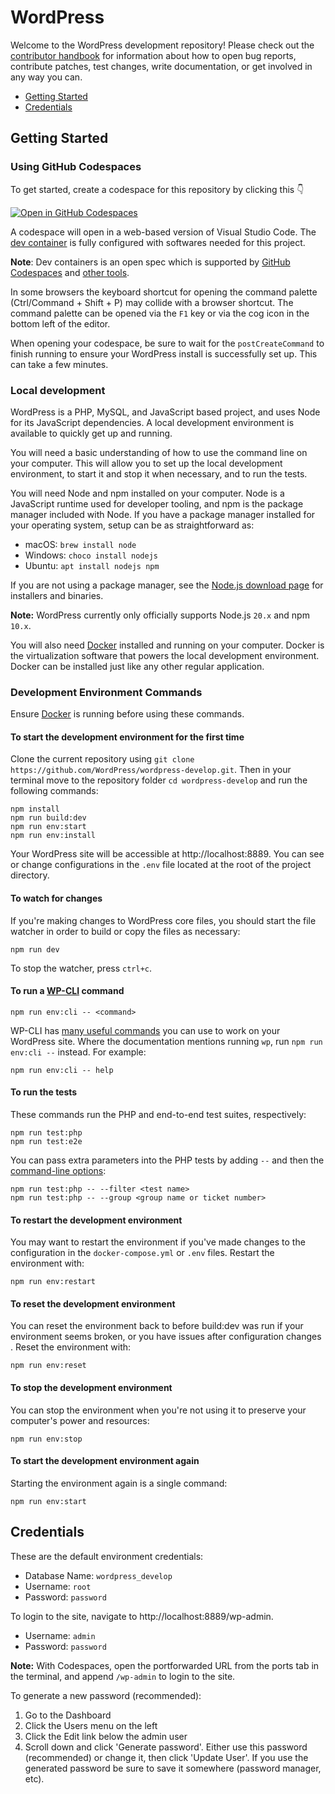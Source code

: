 # WordPress

Welcome to the WordPress development repository! Please check out the [contributor handbook](https://make.wordpress.org/core/handbook/) for information about how to open bug reports, contribute patches, test changes, write documentation, or get involved in any way you can.

* [Getting Started](#getting-started)
* [Credentials](#credentials)

## Getting Started

### Using GitHub Codespaces

To get started, create a codespace for this repository by clicking this 👇 

[![Open in GitHub Codespaces](https://github.com/codespaces/badge.svg)](https://github.com/codespaces/new?hide_repo_select=true&ref=trunk&repo=75645659)

A codespace will open in a web-based version of Visual Studio Code. The [dev container](.devcontainer/devcontainer.json) is fully configured with softwares needed for this project.

**Note**: Dev containers is an open spec which is supported by [GitHub Codespaces](https://github.com/codespaces) and [other tools](https://containers.dev/supporting).

In some browsers the keyboard shortcut for opening the command palette (Ctrl/Command + Shift + P) may collide with a browser shortcut. The command palette can be opened via the `F1` key or via the cog icon in the bottom left of the editor.

When opening your codespace, be sure to wait for the `postCreateCommand` to finish running to ensure your WordPress install is successfully set up. This can take a few minutes.

### Local development

WordPress is a PHP, MySQL, and JavaScript based project, and uses Node for its JavaScript dependencies. A local development environment is available to quickly get up and running.

You will need a basic understanding of how to use the command line on your computer. This will allow you to set up the local development environment, to start it and stop it when necessary, and to run the tests.

You will need Node and npm installed on your computer. Node is a JavaScript runtime used for developer tooling, and npm is the package manager included with Node. If you have a package manager installed for your operating system, setup can be as straightforward as:

* macOS: `brew install node`
* Windows: `choco install nodejs`
* Ubuntu: `apt install nodejs npm`

If you are not using a package manager, see the [Node.js download page](https://nodejs.org/en/download/) for installers and binaries.

**Note:** WordPress currently only officially supports Node.js `20.x` and npm `10.x`.

You will also need [Docker](https://www.docker.com/products/docker-desktop) installed and running on your computer. Docker is the virtualization software that powers the local development environment. Docker can be installed just like any other regular application.

### Development Environment Commands

Ensure [Docker](https://www.docker.com/products/docker-desktop) is running before using these commands.

#### To start the development environment for the first time

Clone the current repository using `git clone https://github.com/WordPress/wordpress-develop.git`. Then in your terminal move to the repository folder `cd wordpress-develop` and run the following commands:

```
npm install
npm run build:dev
npm run env:start
npm run env:install
```

Your WordPress site will be accessible at http://localhost:8889. You can see or change configurations in the `.env` file located at the root of the project directory.

#### To watch for changes

If you're making changes to WordPress core files, you should start the file watcher in order to build or copy the files as necessary:

```
npm run dev
```

To stop the watcher, press `ctrl+c`.

#### To run a [WP-CLI](https://make.wordpress.org/cli/handbook/) command

```
npm run env:cli -- <command>
```

WP-CLI has [many useful commands](https://developer.wordpress.org/cli/commands/) you can use to work on your WordPress site. Where the documentation mentions running `wp`, run `npm run env:cli --` instead. For example:

```
npm run env:cli -- help
```

#### To run the tests

These commands run the PHP and end-to-end test suites, respectively:

```
npm run test:php
npm run test:e2e
```

You can pass extra parameters into the PHP tests by adding `--` and then the [command-line options](https://docs.phpunit.de/en/10.4/textui.html#command-line-options):

```
npm run test:php -- --filter <test name>
npm run test:php -- --group <group name or ticket number>
```

#### To restart the development environment

You may want to restart the environment if you've made changes to the configuration in the `docker-compose.yml` or `.env` files. Restart the environment with:

```
npm run env:restart
```

#### To reset the development environment

You can reset the environment back to before build:dev was run if your environment seems broken, or you have issues after configuration changes . Reset the environment with:

```
npm run env:reset
```
#### To stop the development environment

You can stop the environment when you're not using it to preserve your computer's power and resources:

```
npm run env:stop
```

#### To start the development environment again

Starting the environment again is a single command:

```
npm run env:start
```

## Credentials

These are the default environment credentials:

* Database Name: `wordpress_develop`
* Username: `root`
* Password: `password`

To login to the site, navigate to http://localhost:8889/wp-admin.

* Username: `admin`
* Password: `password`

**Note:** With Codespaces, open the portforwarded URL from the ports tab in the terminal, and append `/wp-admin` to login to the site.

To generate a new password (recommended):

1. Go to the Dashboard
2. Click the Users menu on the left
3. Click the Edit link below the admin user
4. Scroll down and click 'Generate password'. Either use this password (recommended) or change it, then click 'Update User'. If you use the generated password be sure to save it somewhere (password manager, etc).

